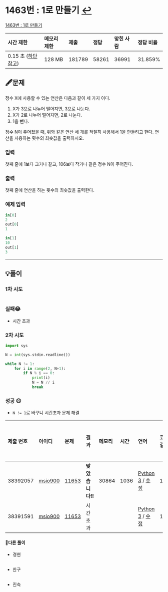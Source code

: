 # 1463번 : 1로 만들기 [↩](../../acmicpc)

[1463번 : 1로 만들기](https://www.acmicpc.net/problem/1463)

| 시간 제한                                                    | 메모리 제한 | 제출   | 정답  | 맞힌 사람 | 정답 비율 |
| :----------------------------------------------------------- | :---------- | :----- | :---- | :-------- | :-------- |
| 0.15 초 ([하단 참고](https://www.acmicpc.net/problem/1463#)) | 128 MB      | 181789 | 58261 | 36991     | 31.859%   |

## 🖋️문제

정수 X에 사용할 수 있는 연산은 다음과 같이 세 가지 이다.

1. X가 3으로 나누어 떨어지면, 3으로 나눈다.
2. X가 2로 나누어 떨어지면, 2로 나눈다.
3. 1을 뺀다.

정수 N이 주어졌을 때, 위와 같은 연산 세 개를 적절히 사용해서 1을 만들려고 한다. 연산을 사용하는 횟수의 최솟값을 출력하시오.

### 입력

첫째 줄에 1보다 크거나 같고, 106보다 작거나 같은 정수 N이 주어진다.

### 출력

첫째 줄에 연산을 하는 횟수의 최솟값을 출력한다.

### 예제 입력

```python
in[0]
2
out[0]
1

in[1]
10
out[1]
3
```

---

## 💡풀이
### 1차 시도

```python

```
### 실패😂
* 시간 초과

### 2차 시도

```python
import sys

N = int(sys.stdin.readline())

while N != 1:
    for i in range(2, N+1):
        if N % i == 0:
            print(i)
            N = N // i
            break
```

### 성공 😊
* `N != 1`로 바꾸니 시간초과 문제 해결

| 제출 번호 | 아이디                                          | 문제                                           | 결과             | 메모리 | 시간 | 언어                                                         | 코드 길이 | 제출한 시간                    |
| :-------- | :---------------------------------------------- | :--------------------------------------------- | :--------------- | :----- | :--- | :----------------------------------------------------------- | :-------- | :----------------------------- |
| 38392057  | [msio900](https://www.acmicpc.net/user/msio900) | [11653](https://www.acmicpc.net/problem/11653) | **맞았습니다!!** | 30864  | 1036 | [Python 3](https://www.acmicpc.net/source/38392057) / [수정](https://www.acmicpc.net/submit/11653/38392057) | 169       | [2분 전](javascript:void(0);)  |
| 38391591  | [msio900](https://www.acmicpc.net/user/msio900) | [11653](https://www.acmicpc.net/problem/11653) | 시간 초과        |        |      | [Python 3](https://www.acmicpc.net/source/38391591) / [수정](https://www.acmicpc.net/submit/11653/38391591) | 168       | [14분 전](javascript:void(0);) |



#### 🤝다른 풀이

* 경현

```java

```

* 찬구

```java

```

* 진숙

```java

```

